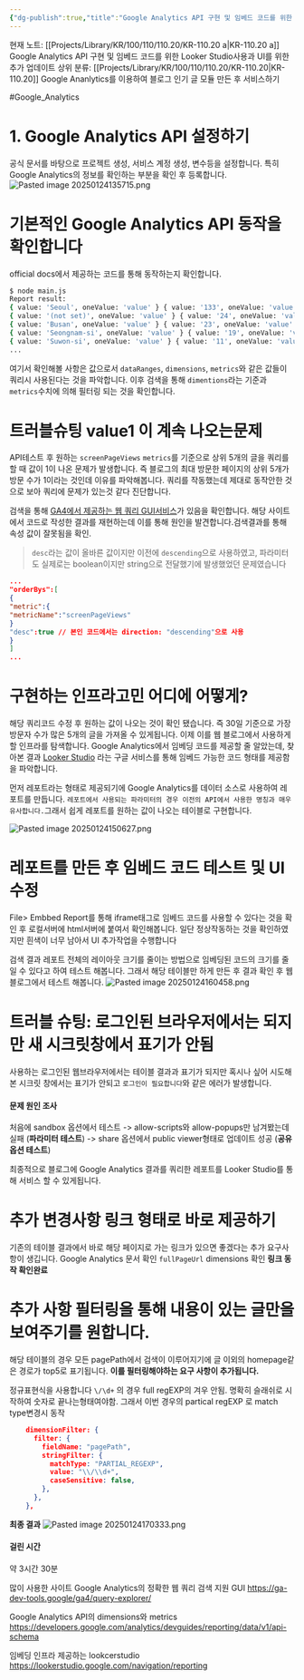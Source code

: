 ```yaml
---
{"dg-publish":true,"title":"Google Analytics API 구현 및 임베드 코드를 위한 Looker Studio사용과 UI를 위한 추가 업데이트","description":"처음 Google Analytics API를 구현하기위한 방법이나 주의할점, 그리고 이를 임베드 코드로 사용하기 위한 Looker Studio 사용 마지막으로 보기 좋게 만들기 위한UI 관련 기술 내용을 다룹니다.","permalink":"/projects/library/kr/100/110/110-20/kr-110-20-a/","dgPassFrontmatter":true,"noteIcon":"0","created":"2025-01-24T18:05:04.310+09:00","updated":"2025-03-18T02:05:21.493+09:00"}
---
```


현재 노트: [[Projects/Library/KR/100/110/110.20/KR-110.20 a\|KR-110.20 a]] Google Analytics API 구현 및 임베드 코드를 위한 Looker Studio사용과 UI를 위한 추가 업데이트
상위 분류: [[Projects/Library/KR/100/110/110.20/KR-110.20\|KR-110.20]] Google Ananlytics를 이용하여 블로그 인기 글 모듈 만든 후 서비스하기

#Google_Analytics



# 1.  Google Analytics  API 설정하기

공식 문서를 바탕으로 프로젝트 생성, 서비스 계정 생성, 변수등을 설정합니다.
특히 Google Analytics의 정보를 확인하는 부분을 확인 후 등록합니다.
![Pasted image 20250124135715.png](/img/user/images/Pasted%20image%2020250124135715.png)

# 기본적인 Google Analytics API 동작을 확인합니다
official docs에서 제공하는 코드를 통해 동작하는지 확인합니다.

```sh
$ node main.js 
Report result:
{ value: 'Seoul', oneValue: 'value' } { value: '133', oneValue: 'value' }
{ value: '(not set)', oneValue: 'value' } { value: '24', oneValue: 'value' }
{ value: 'Busan', oneValue: 'value' } { value: '23', oneValue: 'value' }
{ value: 'Seongnam-si', oneValue: 'value' } { value: '19', oneValue: 'value' }
{ value: 'Suwon-si', oneValue: 'value' } { value: '11', oneValue: 'value' }
...
```
여기서 확인해볼 사항은
값으로서 `dataRanges`, `dimensions`, `metrics`와 같은 값들이 쿼리시 사용된다는 것을 파악합니다.
이후 검색을 통해 `dimentions`라는 기준과 `metrics`수치에 의해 필터링 되는 것을 확인합니다.


# 트러블슈팅 value1 이 계속 나오는문제
API테스트 후 원하는 `screenPageViews` `metrics`를 기준으로 상위 5개의 글을 쿼리를 할 때 값이 1이 나온 문제가 발생합니다. 즉 블로그의 최대 방문한 페이지의 상위 5개가 방문 수가 1이라는 것인데 이유를 파악해봅니다. 쿼리를 작동했는데 제대로 동작안한 것으로 보아 쿼리에 문제가 있는것 같다 진단합니다.

검색을 통해 [GA4에서 제공하는 웹 쿼리 GUI서비스](https://ga-dev-tools.google/ga4/query-explorer/)가 있음을 확인합니다. 해당 사이트에서 코드로 작성한 결과를 재현하는데 이를 통해 원인을 발견합니다.검색결과를 통해 속성 값이 잘못됨을 확인. 

> `desc`라는 값이 올바른 값이지만 이전에 `descending`으로 사용하였고, 파라미터도 실제로는 boolean이지만 string으로 전달했기에 발생했었던 문제였습니다

```json
...
"orderBys":[
{
"metric":{
"metricName":"screenPageViews"
}
"desc":true // 본인 코드에서는 direction: "descending"으로 사용
}
]
...

```


# 구현하는 인프라고민 어디에 어떻게?
해당 쿼리코드 수정 후 원하는 값이 나오는 것이 확인 됐습니다. 즉 30일 기준으로 가장 방문자 수가 많은 5개의 글을 가져올 수 있게됩니다. 이제 이를 웹 블로그에서 사용하게 할 인프라를 탐색합니다.
Google Analytics에서 임베딩 코드를 제공할 줄 알았는데, 찾아본 결과 [Looker Studio](https://cloud.google.com/looker-studio)  라는 구글 서비스를 통해 임베드 가능한 코드 형태를 제공함을 파악합니다.

먼저 레포트라는 형태로 제공되기에 Google Analytics를 데이터 소스로 사용하여 레포트를 만듭니다.
`레포트에서 사용되는 파라미터의 경우 이전의 API에서 사용한 명칭과 매우 유사합니다.`그래서 쉽게 레포트를 원하는 값이 나오는 테이블로 구현합니다.


![Pasted image 20250124150627.png](/img/user/images/Pasted%20image%2020250124150627.png)


# 레포트를 만든 후 임베드 코드 테스트 및 UI 수정
File> Embbed Report를 통해 iframe태그로 임베드 코드를 사용할 수 있다는 것을 확인 후 로컬서버에 html서버에 붙여서 확인해봅니다. 일단 정상작동하는 것을 확인하였지만 흰색이 너무 남아서 UI 추가작업을 수행합니다

검색 결과 레포트 전체의 레이아웃 크기를 줄이는 방법으로 임베딩된 코드의 크기를 줄일 수 있다고 하여 테스트 해봅니다.
그래서 해당 테이블만 하게 만든 후 결과 확인 후 웹 블로그에서 테스트 해봅니다.
![Pasted image 20250124160458.png](/img/user/images/Pasted%20image%2020250124160458.png)


# 트러블 슈팅: 로그인된 브라우저에서는 되지만 새 시크릿창에서 표기가 안됨
사용하는 로그인된 웹브라우저에서는 테이블 결과과 표기가 되지만 혹시나 싶어 시도해본 시크릿 창에서는 표기가 안되고 `로그인이 필요합니다`와 같은 에러가 발생합니다.

#### 문제 원인 조사
처음에 sandbox 옵션에서 테스트
-> allow-scripts와 allow-popups만 남겨봤는데 실패 (**파라미터 테스트**)
-> share 옵션에서 public viewer형태로 업데이트 성공 (**공유 옵션 테스트**)


최종적으로 블로그에 Google Analytics 결과를 쿼리한 레포트를 Looker Studio를 통해 서비스 할 수 있게됩니다.


# 추가 변경사항 링크 형태로 바로 제공하기
기존의 테이블 결과에서 바로 해당 페이지로 가는 링크가 있으면 좋겠다는 추가 요구사항이 생깁니다. Google Analytics 문서 확인 `fullPageUrl` dimensions 확인
**링크 동작 확인완료**

# 추가 사항 필터링을 통해 내용이 있는 글만을 보여주기를 원합니다.
해당 테이블의 경우 모든 pagePath에서 검색이 이루어지기에 글 이외의 homepage같은 경로가 top5로 표기됩니다. **이를 필터링해야하는 요구 사항이 추가됩니다.**

정규표현식을 사용합니다
`\/\d+` 의 경우 full regEXP의 겨우 안됨. 명확히 슬래쉬로 시작하여 숫자로 끝나는형태여야함.
그래서 이번 경우의 partical regEXP 로 match type변경시 동작
```json
    dimensionFilter: {
      filter: {
        fieldName: "pagePath",
        stringFilter: {
          matchType: "PARTIAL_REGEXP",
          value: "\\/\\d+",
          caseSensitive: false,
        },
      },
    },
```


**최종 결과**
![Pasted image 20250124170333.png](/img/user/images/Pasted%20image%2020250124170333.png)



#### 걸린 시간
약 3시간 30분


많이 사용한 사이트
Google Analytics의 정확한 웹 쿼리 검색 지원 GUI
https://ga-dev-tools.google/ga4/query-explorer/

Google Analytics API의 dimensions와 metrics
https://developers.google.com/analytics/devguides/reporting/data/v1/api-schema

임베딩 인프라 제공하는 lookcerstudio
https://lookerstudio.google.com/navigation/reporting


